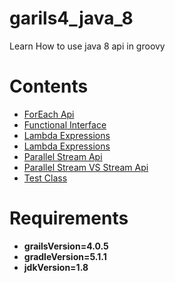 # garils4_java_8

Learn How to use java 8 api in groovy

# Contents
<ul>
<li><a href="https://github.com/dhirajbadu/garils4_java_8/blob/main/grails-app/services/java_8/ForEachApiService.groovy">ForEach Api</a></li>
<li><a href="https://github.com/dhirajbadu/garils4_java_8/blob/main/grails-app/services/java_8/FunctionalInterfaceApiService.groovy">Functional Interface</a></li>
<li><a href="https://github.com/dhirajbadu/garils4_java_8/blob/main/grails-app/services/java_8/LambdaExpressionsApiService.groovy">Lambda Expressions</a></li>
<li><a href="https://github.com/dhirajbadu/garils4_java_8/blob/main/grails-app/services/java_8/LambdaExpressionsApiService.groovy">Lambda Expressions</a></li>
<li><a href="https://github.com/dhirajbadu/garils4_java_8/blob/main/grails-app/services/java_8/ParallelStreamApiService.groovy">Parallel Stream Api</a></li>
<li><a href="https://github.com/dhirajbadu/garils4_java_8/blob/main/grails-app/services/java_8/ParallelStreamVSStreamApiService.groovy">Parallel Stream VS Stream Api</a></li>
<li><a href="https://github.com/dhirajbadu/garils4_java_8/tree/main/src/test/groovy/java_8">Test Class</a></li>
</ul>

# Requirements
<ul>
<li><b>grailsVersion=4.0.5</b></li>
<li><b>gradleVersion=5.1.1</b></li>
<li><b>jdkVersion=1.8</b></li>
</ul>


